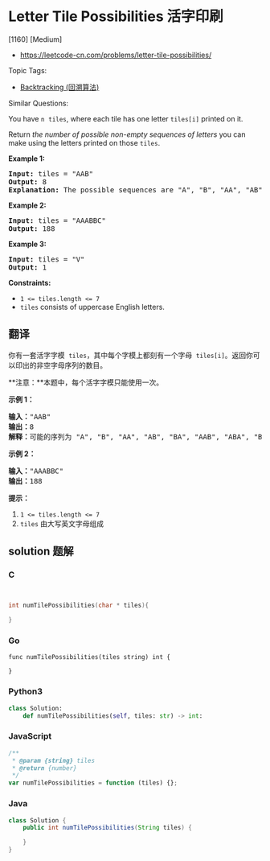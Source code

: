 # Letter Tile Possibilities 活字印刷

[1160] [Medium]

- https://leetcode-cn.com/problems/letter-tile-possibilities/

Topic Tags:

- [Backtracking (回溯算法)](https://leetcode-cn.com/tag/backtracking/)

Similar Questions:

You have `n`  `tiles`, where each tile has one letter `tiles[i]` printed on it.

Return _the number of possible non-empty sequences of letters_ you can make using the letters printed on those `tiles`.

**Example 1:**

<pre><strong>Input:</strong> tiles = "AAB"
<strong>Output:</strong> 8
<strong>Explanation: </strong>The possible sequences are "A", "B", "AA", "AB", "BA", "AAB", "ABA", "BAA".
</pre>

**Example 2:**

<pre><strong>Input:</strong> tiles = "AAABBC"
<strong>Output:</strong> 188
</pre>

**Example 3:**

<pre><strong>Input:</strong> tiles = "V"
<strong>Output:</strong> 1
</pre>

**Constraints:**

- `1 <= tiles.length <= 7`
- `tiles` consists of uppercase English letters.

## 翻译

你有一套活字字模  `tiles`，其中每个字模上都刻有一个字母  `tiles[i]`。返回你可以印出的非空字母序列的数目。

**注意：**本题中，每个活字字模只能使用一次。

**示例 1：**

<pre><strong>输入：</strong>"AAB"
<strong>输出：</strong>8
<strong>解释：</strong>可能的序列为 "A", "B", "AA", "AB", "BA", "AAB", "ABA", "BAA"。
</pre>

**示例 2：**

<pre><strong>输入：</strong>"AAABBC"
<strong>输出：</strong>188
</pre>

**提示：**

1.  `1 <= tiles.length <= 7`
2.  `tiles` 由大写英文字母组成

## solution 题解

### C

```c


int numTilePossibilities(char * tiles){

}
```

### Go

```golang
func numTilePossibilities(tiles string) int {

}
```

### Python3

```python
class Solution:
    def numTilePossibilities(self, tiles: str) -> int:
```

### JavaScript

```javascript
/**
 * @param {string} tiles
 * @return {number}
 */
var numTilePossibilities = function (tiles) {};
```

### Java

```java
class Solution {
    public int numTilePossibilities(String tiles) {

    }
}
```
